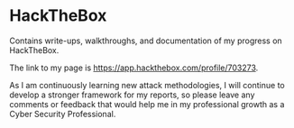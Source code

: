 # HackTheBox
Contains write-ups, walkthroughs, and documentation of my progress on HackTheBox. 

The link to my page is https://app.hackthebox.com/profile/703273.

As I am continuously learning new attack methodologies, I will continue to develop a stronger framework for my reports, so please leave any comments or feedback that would help me in my professional growth as a Cyber Security Professional. 
